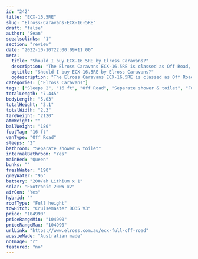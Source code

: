 ```yaml
---
id: "242"
title: "ECX-16.5RE"
slug: "Elross-Caravans-ECX-16-5RE"
draft: "false"
author: "Sean"
seealsolinks: "1"
section: "review"
date: "2022-10-10T22:00:09+11:00"
meta:
  title: "Should I buy ECX-16.5RE by Elross Caravans?"
  description: "The Elross Caravans ECX-16.5RE is classed as Off Road, and sleeps 2 people. It is Australian made and comes in at 16 ft. It generally has Separate shower & toilet."
  ogtitle: "Should I buy ECX-16.5RE by Elross Caravans?"
  ogdescription: "The Elross Caravans ECX-16.5RE is classed as Off Road, and sleeps 2 people. It is Australian made and comes in at 16 ft. It generally has Separate shower & toilet."
categories: ["Elross Caravans"]
tags: ["Sleeps 2", "16 ft", "Off Road", "Separate shower & toilet", "Full height", "Over 100k"]
totalLength: "7.445"
bodyLength: "5.03"
totalHeight: "3.1"
totalWidth: "2.3"
tareWeight: "2120"
atmWeight: ""
ballWeight: "180"
footTag: "16 ft"
vanType: "Off Road"
sleeps: "2"
bathroom: "Separate shower & toilet"
internalBathroom: "Yes"
mainBed: "Queen"
bunks: ""
freshWater: "190"
greyWater: "95"
battery: "200/ah Lithium x 1"
solar: "Exotronic 200W x2"
airCon: "Yes"
hybrid: ""
roofType: "Full height"
towHitch: "Cruisemaster DO35 V3"
price: "104990"
priceRangeMin: "104990"
priceRangeMax: "104990"
urlLink: "https://www.elross.com.au/ecx-full-off-road"
aussieMade: "Australian made"
noImage: "r"
featured: "no"
---
```

